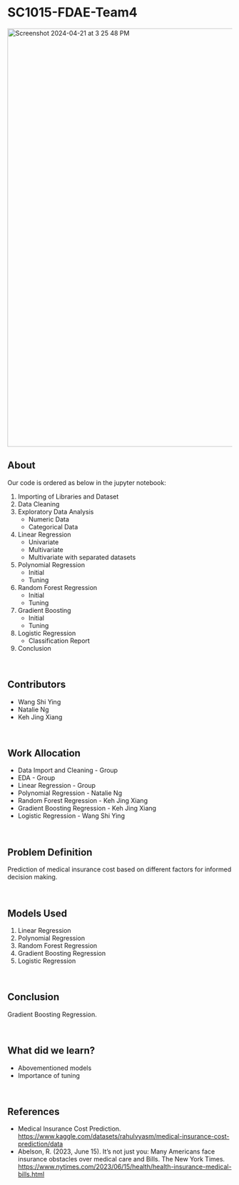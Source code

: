 # SC1015-FDAE-Team4
<img width="937" alt="Screenshot 2024-04-21 at 3 25 48 PM" src="https://github.com/KehJingXiang/SC1015-FDAE-Team4/assets/143668219/b198a52e-ff17-4ef1-a7da-e324f08e8022">

<br>

## About
Our code is ordered as below in the jupyter notebook:
1. Importing of Libraries and Dataset
2. Data Cleaning
3. Exploratory Data Analysis
   - Numeric Data
   - Categorical Data
4. Linear Regression
   - Univariate
   - Multivariate
   - Multivariate with separated datasets
5. Polynomial Regression
   - Initial
   - Tuning
6. Random Forest Regression
   - Initial
   - Tuning
7. Gradient Boosting
   - Initial
   - Tuning
8. Logistic Regression
   - Classification Report
10. Conclusion

<br>

## Contributors
- Wang Shi Ying
- Natalie Ng
- Keh Jing Xiang

<br>

## Work Allocation
- Data Import and Cleaning - Group
- EDA - Group
- Linear Regression - Group
- Polynomial Regression - Natalie Ng
- Random Forest Regression - Keh Jing Xiang
- Gradient Boosting Regression - Keh Jing Xiang
- Logistic Regression - Wang Shi Ying

<br>

## Problem Definition
Prediction of medical insurance cost based on different factors for informed decision making.

<br>

## Models Used
1. Linear Regression
2. Polynomial Regression
3. Random Forest Regression
4. Gradient Boosting Regression
5. Logistic Regression

<br>

## Conclusion
Gradient Boosting Regression.

<br>

## What did we learn?
- Abovementioned models
- Importance of tuning

<br>


## References
- Medical Insurance Cost Prediction. https://www.kaggle.com/datasets/rahulvyasm/medical-insurance-cost-prediction/data
- Abelson, R. (2023, June 15). It’s not just you: Many Americans face insurance obstacles over medical care and Bills. The New York Times. https://www.nytimes.com/2023/06/15/health/health-insurance-medical-bills.html

<br>

